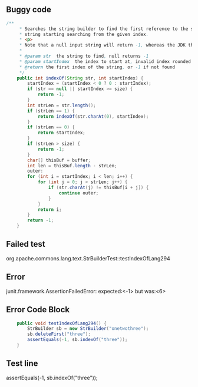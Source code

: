 

## Buggy code
```java
/**
     * Searches the string builder to find the first reference to the specified
     * string starting searching from the given index.
     * <p>
     * Note that a null input string will return -1, whereas the JDK throws an exception.
     * 
     * @param str  the string to find, null returns -1
     * @param startIndex  the index to start at, invalid index rounded to edge
     * @return the first index of the string, or -1 if not found
     */
    public int indexOf(String str, int startIndex) {
        startIndex = (startIndex < 0 ? 0 : startIndex);
        if (str == null || startIndex >= size) {
            return -1;
        }
        int strLen = str.length();
        if (strLen == 1) {
            return indexOf(str.charAt(0), startIndex);
        }
        if (strLen == 0) {
            return startIndex;
        }
        if (strLen > size) {
            return -1;
        }
        char[] thisBuf = buffer;
        int len = thisBuf.length - strLen;
        outer:
        for (int i = startIndex; i < len; i++) {
            for (int j = 0; j < strLen; j++) {
                if (str.charAt(j) != thisBuf[i + j]) {
                    continue outer;
                }
            }
            return i;
        }
        return -1;
    }
```

## Failed test
org.apache.commons.lang.text.StrBuilderTest::testIndexOfLang294

## Error
junit.framework.AssertionFailedError: expected:<-1> but was:<6>

## Error Code Block
```java
    public void testIndexOfLang294() {
        StrBuilder sb = new StrBuilder("onetwothree");
        sb.deleteFirst("three");
        assertEquals(-1, sb.indexOf("three"));
    }
```

## Test line
assertEquals(-1, sb.indexOf("three"));